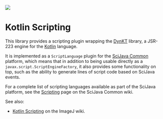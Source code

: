 [![](http://jenkins.imagej.net/job/scripting-Kotlin/lastBuild/badge/icon)](http://jenkins.imagej.net/job/scripting-Kotlin/)

# Kotlin Scripting

This library provides a scripting plugin wrapping the
[DynKT](https://github.com/xafero/dynkt) library, a JSR-223 engine for the
[Kotlin](https://kotlinlang.org/) language.

It is implemented as a `ScriptLanguage` plugin for the [SciJava
Common](https://github.com/scijava/scijava-common) platform, which means that
in addition to being usable directly as a `javax.script.ScriptEngineFactory`,
it also provides some functionality on top, such as the ability to generate
lines of script code based on SciJava events.

For a complete list of scripting languages available as part of the SciJava
platform, see the
[Scripting](https://github.com/scijava/scijava-common/wiki/Scripting) page on
the SciJava Common wiki.

See also:
* [Kotlin Scripting](http://imagej.net/Kotlin_Scripting)
  on the ImageJ wiki.
